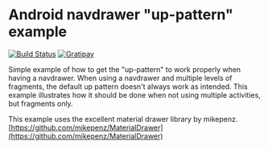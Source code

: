 # Android navdrawer "up-pattern" example
[![Build Status](https://travis-ci.org/tskulbru/android-navdrawer-up-pattern-example.svg)](https://travis-ci.org/tskulbru/android-navdrawer-up-pattern-example)
[![Gratipay](http://img.shields.io/gratipay/tskulbru.svg)](https://gratipay.com/tskulbru)

Simple example of how to get the "up-pattern" to work properly when having a navdrawer. When using a navdrawer and multiple levels of 
fragments, the default up pattern doesn't always work as intended. This example illustrates how it should be done when not using multiple activities, but fragments only.

This example uses the excellent material drawer library by mikepenz.
[https://github.com/mikepenz/MaterialDrawer](https://github.com/mikepenz/MaterialDrawer)
